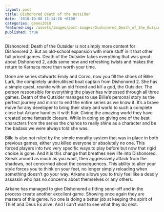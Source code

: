 ```yaml
---
layout: post
title: Dishonored Death of the Outsider
date: '2018-10-08 11:14:28 +0100'
categories: games2018
featured-img: /assets/images/post-images/Dishonored_Death_of_the_Outsider.jpg
published: true
---
```


Dishonored: Death of the Outsider is not simply more content for Dishonored 2. But an old-school expansion with more stuff in it that other full priced games. Death of the Outsider takes everything that was great about Dishonored 2, adds some new and refreshing twists and makes the return to Karnaca more than worth your time.

Gone are series stalwarts Emily and Corvo, now you fill the shoes of Billie Lurk, the completely underutilised boat captain from Dishonored 2. She has a simple quest, reunite with an old friend and kill a god, the Outsider. The person responsible for everything the player has witnessed through all three games. Death of the Outsider manages to use Billie’s personal story as the perfect journey and mirror to end the entire series as we know it. It’s a brave move for any developer to bring their story and world to such a complete close but Arkane handles it with flair. Giving the amazing world they have created some fantastic closure. While in doing so giving one of the best characters from the series the chance to really shine as a character and be the badass we were always told she was.

Bille is also not ruled by the simple morality system that was in place in both previous games, either you killed everyone or absolutely no one. This forced players into two very specific ways to play before but now that rigid choice is gone. And it is this change that breathes new life into Dishonored. Sneak around as much as you want, then aggressively attack from the shadows, not concerned about the consequences. This ability to alter your style forces you to think on your feet, no longer simply reloading when something doesn’t go your way. Arkane allows you to truly feel like a deadly assassin who has no concerns about themselves or any others.

Arkane has managed to give Dishonored a fitting send-off and in the process create another excellent game. Showing once again they are masters of this genre. No one is doing a better job at keeping the spirit of Thief and Deus Ex alive. And I can’t wait to see what they do next.

